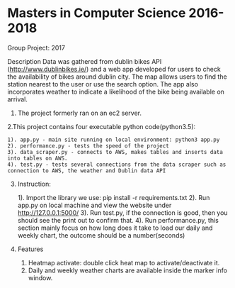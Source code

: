 # Masters in Computer Science 2016-2018

Group Project: 2017

Description
Data was gathered from dublin bikes API (http://www.dublinbikes.ie/) and a web app developed for users to check the availability of bikes around dublin city. The map allows users to find the station nearest to the user or use the search option. The app also incorporates weather to indicate a likelihood of the bike being available on arrival. 


1. The project formerly ran on an  ec2 server. 

2.This project contains four executable python code(python3.5):

    1). app.py - main site running on local environment: python3 app.py
    2). performance.py - tests the speed of the project 
    3). data_scraper.py - connects to AWS, makes tables and inserts data into tables on AWS.
    4). test.py - tests several connections from the data scraper such as connection to AWS, the weather and Dublin data API

3. Instruction:

    1). Import the library we use: pip install -r requirements.txt 
    2). Run app.py on local machine and view the website under http://127.0.0.1:5000/
    3). Run test.py, if the connection is good, then you should see the print out to confirm that.
    4). Run performance.py, this section mainly focus on how long does it take to load our daily and weekly chart, the outcome should be a number(seconds)

4. Features
    1) Heatmap activate: double click heat map to activate/deactivate it. 
    2) Daily and weekly weather charts are available inside the marker info window.
